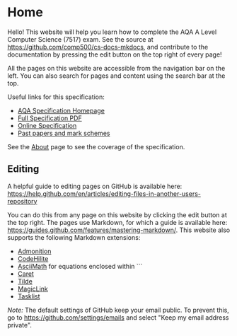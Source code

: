 # Home
Hello! This website will help you learn how to complete the AQA A Level Computer Science (7517) exam. See the source at https://github.com/comp500/cs-docs-mkdocs, and contribute to the documentation by pressing the edit button on the top right of every page!

All the pages on this website are accessible from the navigation bar on the left. You can also search for pages and content using the search bar at the top.

Useful links for this specification:

- [AQA Specification Homepage](https://www.aqa.org.uk/subjects/computer-science-and-it/as-and-a-level/computer-science-7516-7517)
- [Full Specification PDF](https://filestore.aqa.org.uk/resources/computing/specifications/AQA-7516-7517-SP-2015.PDF)
- [Online Specification](https://www.aqa.org.uk/subjects/computer-science-and-it/as-and-a-level/computer-science-7516-7517/subject-content-a-level)
- [Past papers and mark schemes](https://www.aqa.org.uk/subjects/computer-science-and-it/as-and-a-level/computer-science-7516-7517/assessment-resources)

See the [About](about) page to see the coverage of the specification.

## Editing
A helpful guide to editing pages on GitHub is available here: https://help.github.com/en/articles/editing-files-in-another-users-repository

You can do this from any page on this website by clicking the edit button at the top right. The pages use Markdown, for which a guide is available here: https://guides.github.com/features/mastering-markdown/. This website also supports the following Markdown extensions:

- [Admonition](https://squidfunk.github.io/mkdocs-material/extensions/admonition/)
- [CodeHilite](https://squidfunk.github.io/mkdocs-material/extensions/codehilite/)
- [AsciiMath](http://asciimath.org/) for equations enclosed within `\``
- [Caret](https://squidfunk.github.io/mkdocs-material/extensions/pymdown/#caret)
- [Tilde](https://squidfunk.github.io/mkdocs-material/extensions/pymdown/#tilde)
- [MagicLink](https://squidfunk.github.io/mkdocs-material/extensions/pymdown/#magiclink)
- [Tasklist](https://squidfunk.github.io/mkdocs-material/extensions/pymdown/#tasklist)

*Note:* The default settings of GitHub keep your email public. To prevent this, go to https://github.com/settings/emails and select "Keep my email address private".
